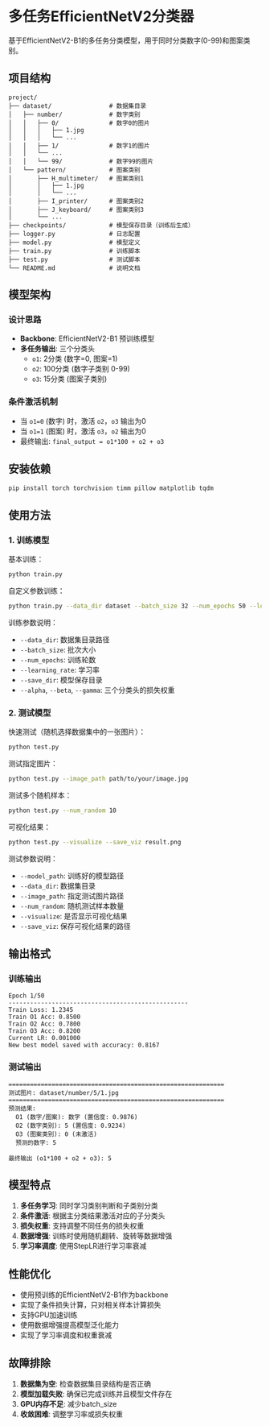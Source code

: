# 多任务EfficientNetV2分类器

基于EfficientNetV2-B1的多任务分类模型，用于同时分类数字(0-99)和图案类别。

## 项目结构

```
project/
├── dataset/                # 数据集目录
│   ├── number/             # 数字类别
│   │   ├── 0/              # 数字0的图片
│   │   │   ├── 1.jpg
│   │   │   └── ...
│   │   ├── 1/              # 数字1的图片
│   │   └── ...
│   │   └── 99/             # 数字99的图片
│   └── pattern/            # 图案类别
│       ├── H_multimeter/   # 图案类别1
│       │   ├── 1.jpg
│       │   └── ...
│       ├── I_printer/      # 图案类别2
│       ├── J_keyboard/     # 图案类别3
│       └── ...
├── checkpoints/            # 模型保存目录（训练后生成）
├── logger.py               # 日志配置
├── model.py                # 模型定义
├── train.py                # 训练脚本
├── test.py                 # 测试脚本
└── README.md               # 说明文档
```

## 模型架构

### 设计思路
- **Backbone**: EfficientNetV2-B1 预训练模型
- **多任务输出**: 三个分类头
  - `o1`: 2分类 (数字=0, 图案=1)
  - `o2`: 100分类 (数字子类别 0-99)
  - `o3`: 15分类 (图案子类别)

### 条件激活机制
- 当 `o1=0` (数字) 时，激活 `o2`，`o3` 输出为0
- 当 `o1=1` (图案) 时，激活 `o3`，`o2` 输出为0
- 最终输出: `final_output = o1*100 + o2 + o3`

## 安装依赖

```bash
pip install torch torchvision timm pillow matplotlib tqdm
```

## 使用方法

### 1. 训练模型

基本训练：
```bash
python train.py
```

自定义参数训练：
```bash
python train.py --data_dir dataset --batch_size 32 --num_epochs 50 --learning_rate 0.001
```

训练参数说明：
- `--data_dir`: 数据集目录路径
- `--batch_size`: 批次大小
- `--num_epochs`: 训练轮数
- `--learning_rate`: 学习率
- `--save_dir`: 模型保存目录
- `--alpha`, `--beta`, `--gamma`: 三个分类头的损失权重

### 2. 测试模型

快速测试（随机选择数据集中的一张图片）：
```bash
python test.py
```

测试指定图片：
```bash
python test.py --image_path path/to/your/image.jpg
```

测试多个随机样本：
```bash
python test.py --num_random 10
```

可视化结果：
```bash
python test.py --visualize --save_viz result.png
```

测试参数说明：
- `--model_path`: 训练好的模型路径
- `--data_dir`: 数据集目录
- `--image_path`: 指定测试图片路径
- `--num_random`: 随机测试样本数量
- `--visualize`: 是否显示可视化结果
- `--save_viz`: 保存可视化结果的路径

## 输出格式

### 训练输出
```
Epoch 1/50
--------------------------------------------------
Train Loss: 1.2345
Train O1 Acc: 0.8500
Train O2 Acc: 0.7800
Train O3 Acc: 0.8200
Current LR: 0.001000
New best model saved with accuracy: 0.8167
```

### 测试输出
```
============================================================
测试图片: dataset/number/5/1.jpg
============================================================
预测结果:
  O1 (数字/图案): 数字 (置信度: 0.9876)
  O2 (数字类别): 5 (置信度: 0.9234)
  O3 (图案类别): 0 (未激活)
  预测的数字: 5

最终输出 (o1*100 + o2 + o3): 5
```

## 模型特点

1. **多任务学习**: 同时学习类别判断和子类别分类
2. **条件激活**: 根据主分类结果激活对应的子分类头
3. **损失权重**: 支持调整不同任务的损失权重
4. **数据增强**: 训练时使用随机翻转、旋转等数据增强
5. **学习率调度**: 使用StepLR进行学习率衰减

## 性能优化

- 使用预训练的EfficientNetV2-B1作为backbone
- 实现了条件损失计算，只对相关样本计算损失
- 支持GPU加速训练
- 使用数据增强提高模型泛化能力
- 实现了学习率调度和权重衰减

## 故障排除

1. **数据集为空**: 检查数据集目录结构是否正确
2. **模型加载失败**: 确保已完成训练并且模型文件存在
3. **GPU内存不足**: 减少batch_size
4. **收敛困难**: 调整学习率或损失权重

